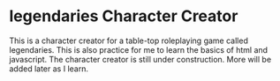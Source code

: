 # legendaries Character Creator
This is a character creator for a table-top roleplaying game called legendaries.
This is also practice for me to learn the basics of html and javascript.
The character creator is still under construction. More will be added later as I learn.
